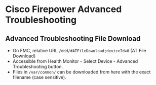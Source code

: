 # Cisco Firepower Advanced Troubleshooting

## Advanced Troubleshooting File Download

* On FMC, relative URL `/ddd/#ATFileDownload;deviceId=0` (AT File Download)
* Accessible from Health Monitor - Select Device - Advanced Troubleshooting button.
* Files in `/var/common/` can be downloaded from here with the exact filename (case sensitive).
